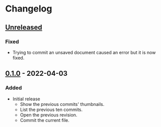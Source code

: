 # Changelog

## [Unreleased]
### Fixed
- Trying to commit an unsaved document caused an error but it is now fixed.

## [0.1.0] - 2022-04-03
### Added
- Initial release
  - Show the previous commits' thumbnails.
  - List the previous ten commits.
  - Open the previous revision.
  - Commit the current file.

[Unreleased]: https://github.com/toku-sa-n/Krita-git-docker/compare/v0.1.0..HEAD
[0.1.0]: https://github.com/toku-sa-n/Krita-git-docker/releases/tag/v0.1.0
